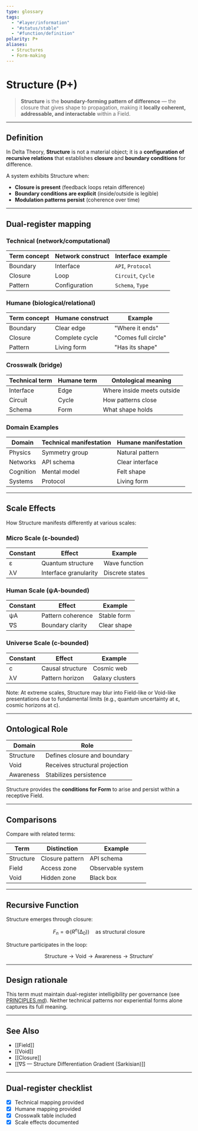 ```yaml
---
type: glossary
tags:
  - "#layer/information"
  - "#status/stable"
  - "#function/definition"
polarity: P+
aliases:
  - Structures
  - Form-making
---
```


# Structure (P+)

> **Structure** is the **boundary-forming pattern of difference** — the closure that gives shape to propagation, making it **locally coherent, addressable, and interactable** within a Field.

---

## Definition

In Delta Theory, **Structure** is not a material object; it is a **configuration of recursive relations** that establishes **closure** and **boundary conditions** for difference.

A system exhibits Structure when:
- **Closure is present** (feedback loops retain difference)
- **Boundary conditions are explicit** (inside/outside is legible)
- **Modulation patterns persist** (coherence over time)

---

## Dual‑register mapping

### Technical (network/computational)

| Term concept | Network construct | Interface example |
|-------------|------------------|-------------------|
| Boundary | Interface | `API`, `Protocol` |
| Closure | Loop | `Circuit`, `Cycle` |
| Pattern | Configuration | `Schema`, `Type` |

### Humane (biological/relational)

| Term concept | Humane construct | Example |
|-------------|------------------|----------|
| Boundary | Clear edge | "Where it ends" |
| Closure | Complete cycle | "Comes full circle" |
| Pattern | Living form | "Has its shape" |

### Crosswalk (bridge)

| Technical term | Humane term | Ontological meaning |
|---------------|-------------|-------------------|
| Interface | Edge | Where inside meets outside |
| Circuit | Cycle | How patterns close |
| Schema | Form | What shape holds |

### Domain Examples

| Domain | Technical manifestation | Humane manifestation |
|--------|------------------------|---------------------|
| Physics | Symmetry group | Natural pattern |
| Networks | API schema | Clear interface |
| Cognition | Mental model | Felt shape |
| Systems | Protocol | Living form |

---

## Scale Effects

How Structure manifests differently at various scales:

### Micro Scale (ε-bounded)

| Constant | Effect | Example |
|----------|--------|---------|
| ε | Quantum structure | Wave function |
| λV | Interface granularity | Discrete states |

### Human Scale (ψA-bounded)

| Constant | Effect | Example |
|----------|--------|---------|
| ψA | Pattern coherence | Stable form |
| ∇S | Boundary clarity | Clear shape |

### Universe Scale (c-bounded)

| Constant | Effect | Example |
|----------|--------|---------|
| c | Causal structure | Cosmic web |
| λV | Pattern horizon | Galaxy clusters |

Note: At extreme scales, Structure may blur into Field-like or Void-like presentations due to fundamental limits (e.g., quantum uncertainty at ε, cosmic horizons at c).

---

## Ontological Role

| Domain | Role |
|--------|------|
| Structure | Defines closure and boundary |
| Void | Receives structural projection |
| Awareness | Stabilizes persistence |

Structure provides the **conditions for Form** to arise and persist within a receptive Field.

---

## Comparisons

Compare with related terms:

| Term | Distinction | Example |
|------|------------|---------|
| Structure | Closure pattern | API schema |
| Field | Access zone | Observable system |
| Void | Hidden zone | Black box |

---

## Recursive Function

Structure emerges through closure:

$$
F_n = ⊚(R^n(∆_0)) \quad \text{as structural closure}
$$

Structure participates in the loop:

$$
\text{Structure} \rightarrow \text{Void} \rightarrow \text{Awareness} \rightarrow \text{Structure}'
$$

---

## Design rationale

This term must maintain dual-register intelligibility per governance (see [PRINCIPLES.md](../../../../PRINCIPLES.md)). Neither technical patterns nor experiential forms alone captures its full meaning.

---

## See Also

- [[Field]]
- [[Void]]
- [[Closure]]
- [[∇S — Structure Differentiation Gradient (Sarkisian)]]

---

## Dual‑register checklist

- [x] Technical mapping provided
- [x] Humane mapping provided
- [x] Crosswalk table included
- [x] Scale effects documented